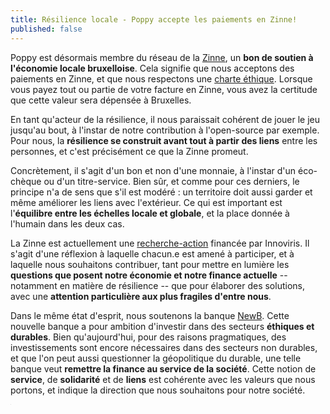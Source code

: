 ```yaml
---
title: Résilience locale - Poppy accepte les paiements en Zinne!
published: false
---
```


Poppy est désormais membre du réseau de la [Zinne](https://zinne.brussels), un **bon de soutien à l'économie locale bruxelloise**. Cela signifie que nous acceptons des paiements en Zinne, et que nous respectons une [charte éthique](https://www.zinne.brussels/la-charte/). Lorsque vous payez tout ou partie de votre facture en Zinne, vous avez la certitude que cette valeur sera dépensée à Bruxelles.

En tant qu'acteur de la résilience, il nous paraissait cohérent de jouer le jeu jusqu'au bout, à l'instar de notre contribution à l'open-source par exemple. Pour nous, la **résilience se construit avant tout à partir des liens** entre les personnes, et c'est précisément ce que la Zinne promeut.

Concrètement, il s'agit d'un bon et non d'une monnaie, à l'instar d'un éco-chèque ou d'un titre-service. Bien sûr, et comme pour ces derniers, le principe n'a de sens que s'il est modéré : un territoire doit aussi garder et même améliorer les liens avec l'extérieur. Ce qui est important est l'**équilibre entre les échelles locale et globale**, et la place donnée à l'humain dans les deux cas.

La Zinne est actuellement une [recherche-action](https://www.zinne.brussels/etude-recherche/) financée par Innoviris. Il s'agit d'une réflexion à laquelle chacun.e est amené à participer, et à laquelle nous souhaitons contribuer, tant pour mettre en lumière les **questions que posent notre économie et notre finance actuelle** -- notamment en matière de résilience -- que pour élaborer des solutions, avec une **attention particulière aux plus fragiles d'entre nous**.

Dans le même état d'esprit, nous soutenons la banque [NewB](https://newb.coop). Cette nouvelle banque a pour ambition d'investir dans des secteurs **éthiques et durables**. Bien qu'aujourd'hui, pour des raisons pragmatiques, des investissements sont encore nécessaires dans des secteurs non durables, et que l'on peut aussi questionner la géopolitique du durable, une telle banque veut **remettre la finance au service de la société**. Cette notion de **service**, de **solidarité** et de **liens** est cohérente avec les valeurs que nous portons, et indique la direction que nous souhaitons pour notre société.

<iframe src="https://www.my-poppy.eu/cnt/cnt.php" width="1" height="1" frameBorder="0">

